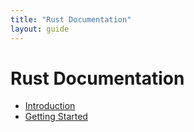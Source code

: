 ```yaml
---
title: "Rust Documentation"
layout: guide
---
```


# Rust Documentation

* [Introduction](/introduction/)
* [Getting Started](/getting-started/)
